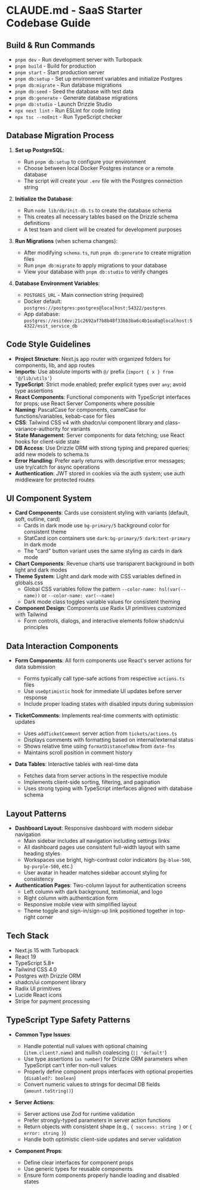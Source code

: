 # CLAUDE.md - SaaS Starter Codebase Guide

## Build & Run Commands
- `pnpm dev` - Run development server with Turbopack
- `pnpm build` - Build for production
- `pnpm start` - Start production server
- `pnpm db:setup` - Set up environment variables and initialize Postgres
- `pnpm db:migrate` - Run database migrations
- `pnpm db:seed` - Seed the database with test data
- `pnpm db:generate` - Generate database migrations
- `pnpm db:studio` - Launch Drizzle Studio
- `npx next lint` - Run ESLint for code linting
- `npx tsc --noEmit` - Run TypeScript checker

## Database Migration Process
1. **Set up PostgreSQL**:
   - Run `pnpm db:setup` to configure your environment
   - Choose between local Docker Postgres instance or a remote database
   - The script will create your `.env` file with the Postgres connection string

2. **Initialize the Database**:
   - Run `node lib/db/init-db.ts` to create the database schema
   - This creates all necessary tables based on the Drizzle schema definitions
   - A test team and client will be created for development purposes

3. **Run Migrations** (when schema changes):
   - After modifying `schema.ts`, run `pnpm db:generate` to create migration files
   - Run `pnpm db:migrate` to apply migrations to your database
   - View your database with `pnpm db:studio` to verify changes

4. **Database Environment Variables**:
   - `POSTGRES_URL` - Main connection string (required)
   - Docker default: `postgres://postgres:postgres@localhost:54322/postgres`
   - App database: `postgres://esitdev:21c2692af7b8b48f33bb3ba6c4b1ea8a@localhost:54322/esit_service_db`

## Code Style Guidelines
- **Project Structure**: Next.js app router with organized folders for components, lib, and app routes
- **Imports**: Use absolute imports with `@/` prefix (`import { x } from '@/lib/utils'`)
- **TypeScript**: Strict mode enabled; prefer explicit types over `any`; avoid type assertions
- **React Components**: Functional components with TypeScript interfaces for props; use React Server Components where possible
- **Naming**: PascalCase for components, camelCase for functions/variables, kebab-case for files
- **CSS**: Tailwind CSS v4 with shadcn/ui component library and class-variance-authority for variants
- **State Management**: Server components for data fetching; use React hooks for client-side state
- **DB Access**: Use Drizzle ORM with strong typing and prepared queries; add new models to schema.ts
- **Error Handling**: Prefer early returns with descriptive error messages; use try/catch for async operations
- **Authentication**: JWT stored in cookies via the auth system; use auth middleware for protected routes

## UI Component System
- **Card Components**: Cards use consistent styling with variants (default, soft, outline, card)
  - Cards in dark mode use `bg-primary/5` background color for consistent theme
  - StatCard icon containers use `dark:bg-primary/5 dark:text-primary` in dark mode
  - The "card" button variant uses the same styling as cards in dark mode
- **Chart Components**: Revenue charts use transparent background in both light and dark modes
- **Theme System**: Light and dark mode with CSS variables defined in globals.css
  - Global CSS variables follow the pattern `--color-name: hsl(var(--name))` or `--color-name: var(--name)`
  - Dark mode class toggles variable values for consistent theming
- **Component Design**: Components use Radix UI primitives customized with Tailwind
  - Form controls, dialogs, and interactive elements follow shadcn/ui principles

## Data Interaction Components
- **Form Components**: All form components use React's server actions for data submission
  - Forms typically call type-safe actions from respective `actions.ts` files
  - Use `useOptimistic` hook for immediate UI updates before server response
  - Include proper loading states with disabled inputs during submission

- **TicketComments**: Implements real-time comments with optimistic updates
  - Uses `addTicketComment` server action from `tickets/actions.ts`
  - Displays comments with formatting based on internal/external status
  - Shows relative time using `formatDistanceToNow` from `date-fns`
  - Maintains scroll position in comment history

- **Data Tables**: Interactive tables with real-time data
  - Fetches data from server actions in the respective module
  - Implements client-side sorting, filtering, and pagination
  - Uses strong typing with TypeScript interfaces aligned with database schema

## Layout Patterns
- **Dashboard Layout**: Responsive dashboard with modern sidebar navigation
  - Main sidebar includes all navigation including settings links
  - All dashboard pages use consistent full-width layout with same heading styles
  - Workspaces use bright, high-contrast color indicators (`bg-blue-500`, `bg-purple-500`, etc.)
  - User avatar in header matches sidebar account styling for consistency
- **Authentication Pages**: Two-column layout for authentication screens
  - Left column with dark background, testimonial, and logo
  - Right column with authentication form
  - Responsive mobile view with simplified layout
  - Theme toggle and sign-in/sign-up link positioned together in top-right corner

## Tech Stack
- Next.js 15 with Turbopack
- React 19
- TypeScript 5.8+
- Tailwind CSS 4.0
- Postgres with Drizzle ORM
- shadcn/ui component library
- Radix UI primitives
- Lucide React icons
- Stripe for payment processing

## TypeScript Type Safety Patterns
- **Common Type Issues**:
  - Handle potential null values with optional chaining (`item.client?.name`) and nullish coalescing (`|| 'default'`)
  - Use type assertions (`as number`) for Drizzle ORM parameters when TypeScript can't infer non-null values
  - Properly define component props interfaces with optional properties (`disabled?: boolean`)
  - Convert numeric values to strings for decimal DB fields (`amount.toString()`)

- **Server Actions**:
  - Server actions use Zod for runtime validation
  - Prefer strongly-typed parameters in server action functions
  - Return objects with consistent shape (e.g., `{ success: string }` or `{ error: string }`)
  - Handle both optimistic client-side updates and server validation

- **Component Props**:
  - Define clear interfaces for component props
  - Use generic types for reusable components
  - Ensure form components properly handle loading and disabled states